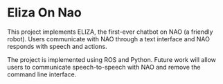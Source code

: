 # Eliza On Nao
This project implements ELIZA, the first-ever chatbot on NAO (a friendly robot ). Users communicate with NAO through a text interface and NAO responds with speech and actions. 

The project is implemented using ROS and Python. Future work will allow users to communicate speech-to-speech with NAO and remove the command line interface.
 
 
